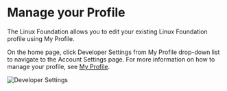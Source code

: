 # Manage your Profile

The Linux Foundation allows you to edit your existing Linux Foundation profile using My Profile.

On the home page, click Developer Settings from My Profile drop-down list to navigate to the Account Settings page. For more information on how to manage your profile, see [My Profile](https://docs.linuxfoundation.org/docs/my-profile).

![Developer Settings](https://files.gitbook.com/v0/b/gitbook-legacy-files/o/assets%2F-M2DCN9UgoRgMEkgnLyP%2F-MQL6f5qw2K6AB1HGekY%2F-MQL6relWWcnEPGO2ZO0%2Fdeveloper%20settings.png?alt=media\&token=0a8759a9-5c4f-4223-8517-e1a3d3f28528)
